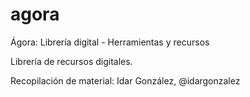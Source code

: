 # agora
Ágora: Librería digital - Herramientas y recursos

Librería de recursos digitales. 

Recopilación de material: Idar González, @idargonzalez
